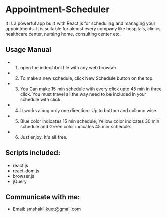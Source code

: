 # Appointment-Scheduler
It is a powerful app built with React js for scheduling and managing your appointments. It is suitable for almost every company like hospitals, clinics, healthcare center, nursing home, consulting center etc.

## Usage Manual
* 1. open the index.html file with any web browser.
* 2. To make a new schedule, click New Schedule button on the top.
* 3. You Can make 15 min schedule with every click upto 45 min in three click. You must travel all the way need to be included in your schedule with click.
* 4. It works along only one direction- Up to bottom and collumn wise.
* 5. Blue color indicates 15 min schedule, Yellow color indicates 30 min schedule and Green color indicates 45 min schedule.
* 6. Just enjoy. It's all free.

## Scripts included:
* react.js
* react-dom.js
* browser.js
* jQuery

## Communicate with me:
* Email: smshakil.kuet@gmail.com
